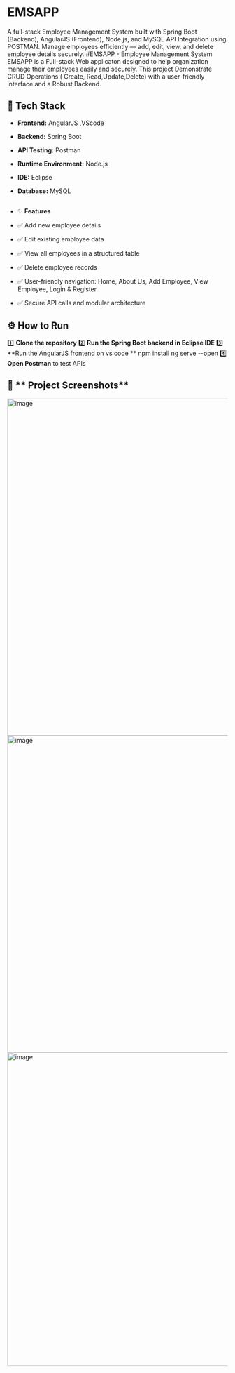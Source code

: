 # EMSAPP
A full-stack Employee Management System built with Spring Boot (Backend), AngularJS (Frontend), Node.js, and MySQL API Integration using POSTMAN. Manage employees efficiently — add, edit, view, and delete employee details securely.
#EMSAPP - Employee Management System 
EMSAPP is a Full-stack Web applicaton designed to help organization manage their employees easily and securely. This project Demonstrate CRUD Operations ( Create, Read,Update,Delete) with a user-friendly interface and a Robust Backend.
## 🚀 **Tech Stack**
- **Frontend:** AngularJS ,VScode
- **Backend:** Spring Boot  
- **API Testing:** Postman  
- **Runtime Environment:** Node.js  
- **IDE:** Eclipse  
- **Database:** MySQL
- ##

   ✨ **Features**
- ✅ Add new employee details  
- ✅ Edit existing employee data  
- ✅ View all employees in a structured table  
- ✅ Delete employee records  
- ✅ User-friendly navigation: Home, About Us, Add Employee, View Employee, Login & Register  
- ✅ Secure API calls and modular architecture

## ⚙️ **How to Run**
1️⃣ **Clone the repository**
2️⃣ **Run the Spring Boot backend in Eclipse IDE**
3️⃣ **Run the AngularJS frontend on vs code **
npm install
ng serve --open
4️⃣ **Open Postman** to test APIs

## 📌 ** Project Screenshots**
<img width="1366" height="768" alt="image" src="https://github.com/user-attachments/assets/11154703-2e5f-4d32-833e-a35a06047139" />
<img width="1365" height="722" alt="image" src="https://github.com/user-attachments/assets/9b60f4af-bd6f-45e4-97ce-4d8fde5a5584" />
<img width="1365" height="715" alt="image" src="https://github.com/user-attachments/assets/a334bb7c-6484-45d6-b10b-1d41ae64d682" />









